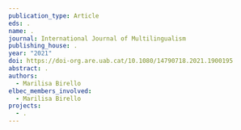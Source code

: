 ```yaml
---
publication_type: Article
eds: .
name: .
journal: International Journal of Multilingualism
publishing_house: .
year: "2021"
doi: https://doi-org.are.uab.cat/10.1080/14790718.2021.1900195
abstract: .
authors:
  - Marilisa Birello
elbec_members_involved:
  - Marilisa Birello
projects:
  - .
---
```

